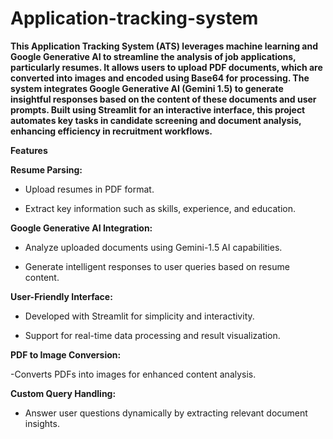 # Application-tracking-system

**This Application Tracking System (ATS) leverages machine learning and Google Generative AI to streamline the analysis of job applications, particularly resumes. It allows users to upload PDF documents, which are converted into images and encoded using Base64 for processing. The system integrates Google Generative AI (Gemini 1.5) to generate insightful responses based on the content of these documents and user prompts. Built using Streamlit for an interactive interface, this project automates key tasks in candidate screening and document analysis, enhancing efficiency in recruitment workflows.**


**Features**

**Resume Parsing:**

- Upload resumes in PDF format.

- Extract key information such as skills, experience, and education.

**Google Generative AI Integration:**

- Analyze uploaded documents using Gemini-1.5 AI capabilities.

- Generate intelligent responses to user queries based on resume content.

**User-Friendly Interface:**

- Developed with Streamlit for simplicity and interactivity.

- Support for real-time data processing and result visualization.

**PDF to Image Conversion:**

-Converts PDFs into images for enhanced content analysis.

**Custom Query Handling:**

- Answer user questions dynamically by extracting relevant document insights.










